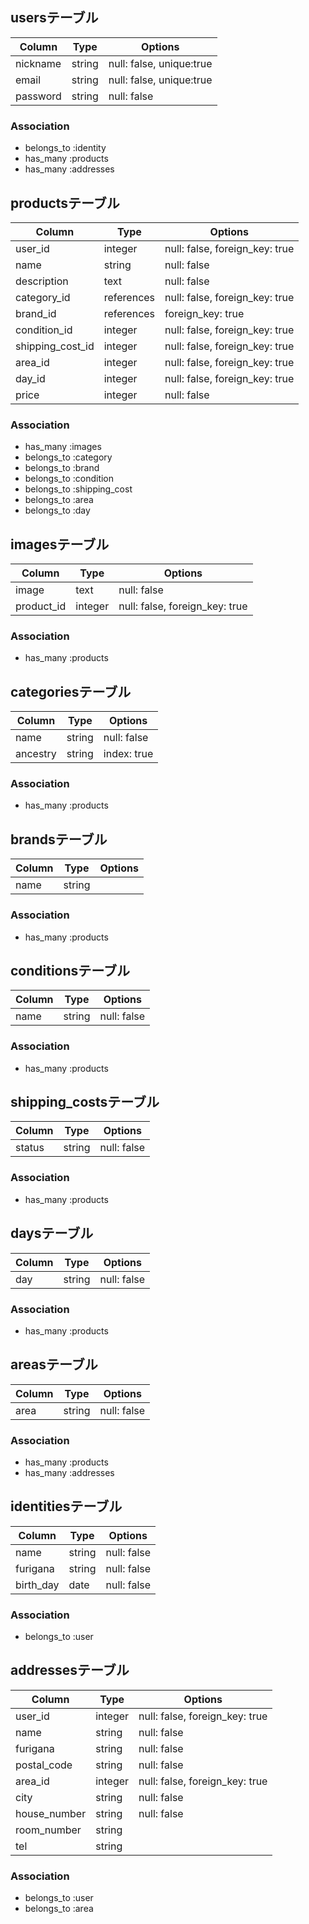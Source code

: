 ## usersテーブル

|Column|Type|Options|
|------|----|-------|
|nickname|string|null: false, unique:true|
|email|string|null: false, unique:true|
|password|string|null: false|

### Association
- belongs_to :identity
- has_many :products
- has_many :addresses

## productsテーブル

|Column|Type|Options|
|------|----|-------|
|user_id|integer|null: false, foreign_key: true|
|name|string|null: false|
|description|text|null: false|
|category_id|references|null: false, foreign_key: true|
|brand_id|references|foreign_key: true|
|condition_id|integer|null: false, foreign_key: true|
|shipping_cost_id|integer|null: false, foreign_key: true|
|area_id|integer|null: false, foreign_key: true|
|day_id|integer|null: false, foreign_key: true|
|price|integer|null: false|

### Association
- has_many :images
- belongs_to :category
- belongs_to :brand
- belongs_to :condition
- belongs_to :shipping_cost
- belongs_to :area
- belongs_to :day

## imagesテーブル

|Column|Type|Options|
|------|----|-------|
|image|text|null: false|
|product_id|integer|null: false, foreign_key: true|

### Association
- has_many :products

## categoriesテーブル

|Column|Type|Options|
|------|----|-------|
|name|string|null: false|
|ancestry|string|index: true|

### Association
- has_many :products

## brandsテーブル

|Column|Type|Options|
|------|----|-------|
|name|string||

### Association
- has_many :products

## conditionsテーブル

|Column|Type|Options|
|------|----|-------|
|name|string|null: false|

### Association
- has_many :products

## shipping_costsテーブル

|Column|Type|Options|
|------|----|-------|
|status|string|null: false|

### Association
- has_many :products

## daysテーブル

|Column|Type|Options|
|------|----|-------|
|day|string|null: false|

### Association
- has_many :products

## areasテーブル

|Column|Type|Options|
|------|----|-------|
|area|string|null: false|

### Association
- has_many :products
- has_many :addresses

## identitiesテーブル

|Column|Type|Options|
|------|----|-------|
|name|string|null: false|
|furigana|string|null: false|
|birth_day|date|null: false|

### Association
- belongs_to :user

## addressesテーブル

|Column|Type|Options|
|------|----|-------|
|user_id|integer|null: false, foreign_key: true|
|name|string|null: false|
|furigana|string|null: false|
|postal_code|string|null: false|
|area_id|integer|null: false, foreign_key: true|
|city|string|null: false|
|house_number|string|null: false|
|room_number|string||
|tel|string||

### Association
- belongs_to :user
- belongs_to :area